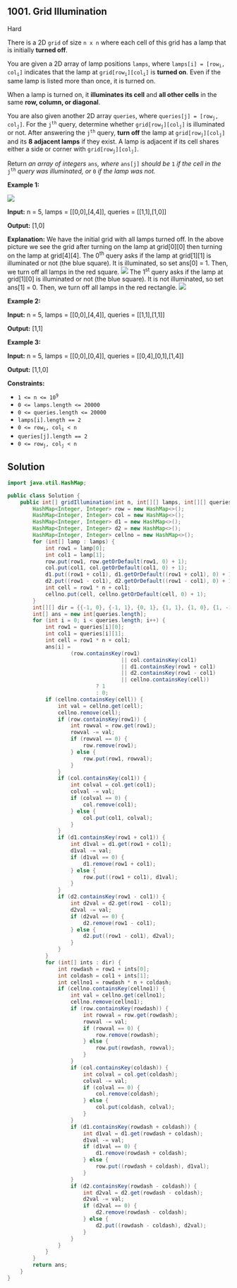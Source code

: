 ## 1001\. Grid Illumination

Hard

There is a 2D `grid` of size `n x n` where each cell of this grid has a lamp that is initially **turned off**.

You are given a 2D array of lamp positions `lamps`, where <code>lamps[i] = [row<sub>i</sub>, col<sub>i</sub>]</code> indicates that the lamp at <code>grid[row<sub>i</sub>][col<sub>i</sub>]</code> is **turned on**. Even if the same lamp is listed more than once, it is turned on.

When a lamp is turned on, it **illuminates its cell** and **all other cells** in the same **row, column, or diagonal**.

You are also given another 2D array `queries`, where <code>queries[j] = [row<sub>j</sub>, col<sub>j</sub>]</code>. For the <code>j<sup>th</sup></code> query, determine whether <code>grid[row<sub>j</sub>][col<sub>j</sub>]</code> is illuminated or not. After answering the <code>j<sup>th</sup></code> query, **turn off** the lamp at <code>grid[row<sub>j</sub>][col<sub>j</sub>]</code> and its **8 adjacent lamps** if they exist. A lamp is adjacent if its cell shares either a side or corner with <code>grid[row<sub>j</sub>][col<sub>j</sub>]</code>.

Return _an array of integers_ `ans`_,_ _where_ `ans[j]` _should be_ `1` _if the cell in the_ <code>j<sup>th</sup></code> _query was illuminated, or_ `0` _if the lamp was not._

**Example 1:**

![](https://assets.leetcode.com/uploads/2020/08/19/illu_1.jpg)

**Input:** n = 5, lamps = [[0,0],[4,4]], queries = [[1,1],[1,0]]

**Output:** [1,0]

**Explanation:** We have the initial grid with all lamps turned off. In the above picture we see the grid after turning on the lamp at grid[0][0] then turning on the lamp at grid[4][4]. The 0<sup>th</sup> query asks if the lamp at grid[1][1] is illuminated or not (the blue square). It is illuminated, so set ans[0] = 1. Then, we turn off all lamps in the red square. ![](https://assets.leetcode.com/uploads/2020/08/19/illu_step1.jpg) The 1<sup>st</sup> query asks if the lamp at grid[1][0] is illuminated or not (the blue square). It is not illuminated, so set ans[1] = 0. Then, we turn off all lamps in the red rectangle. ![](https://assets.leetcode.com/uploads/2020/08/19/illu_step2.jpg)

**Example 2:**

**Input:** n = 5, lamps = [[0,0],[4,4]], queries = [[1,1],[1,1]]

**Output:** [1,1]

**Example 3:**

**Input:** n = 5, lamps = [[0,0],[0,4]], queries = [[0,4],[0,1],[1,4]]

**Output:** [1,1,0]

**Constraints:**

*   <code>1 <= n <= 10<sup>9</sup></code>
*   `0 <= lamps.length <= 20000`
*   `0 <= queries.length <= 20000`
*   `lamps[i].length == 2`
*   <code>0 <= row<sub>i</sub>, col<sub>i</sub> < n</code>
*   `queries[j].length == 2`
*   <code>0 <= row<sub>j</sub>, col<sub>j</sub> < n</code>

## Solution

```java
import java.util.HashMap;

public class Solution {
    public int[] gridIllumination(int n, int[][] lamps, int[][] queries) {
        HashMap<Integer, Integer> row = new HashMap<>();
        HashMap<Integer, Integer> col = new HashMap<>();
        HashMap<Integer, Integer> d1 = new HashMap<>();
        HashMap<Integer, Integer> d2 = new HashMap<>();
        HashMap<Integer, Integer> cellno = new HashMap<>();
        for (int[] lamp : lamps) {
            int row1 = lamp[0];
            int col1 = lamp[1];
            row.put(row1, row.getOrDefault(row1, 0) + 1);
            col.put(col1, col.getOrDefault(col1, 0) + 1);
            d1.put((row1 + col1), d1.getOrDefault((row1 + col1), 0) + 1);
            d2.put((row1 - col1), d2.getOrDefault((row1 - col1), 0) + 1);
            int cell = row1 * n + col1;
            cellno.put(cell, cellno.getOrDefault(cell, 0) + 1);
        }
        int[][] dir = {{-1, 0}, {-1, 1}, {0, 1}, {1, 1}, {1, 0}, {1, -1}, {0, -1}, {-1, -1}};
        int[] ans = new int[queries.length];
        for (int i = 0; i < queries.length; i++) {
            int row1 = queries[i][0];
            int col1 = queries[i][1];
            int cell = row1 * n + col1;
            ans[i] =
                    (row.containsKey(row1)
                                    || col.containsKey(col1)
                                    || d1.containsKey(row1 + col1)
                                    || d2.containsKey(row1 - col1)
                                    || cellno.containsKey(cell))
                            ? 1
                            : 0;
            if (cellno.containsKey(cell)) {
                int val = cellno.get(cell);
                cellno.remove(cell);
                if (row.containsKey(row1)) {
                    int rowval = row.get(row1);
                    rowval -= val;
                    if (rowval == 0) {
                        row.remove(row1);
                    } else {
                        row.put(row1, rowval);
                    }
                }
                if (col.containsKey(col1)) {
                    int colval = col.get(col1);
                    colval -= val;
                    if (colval == 0) {
                        col.remove(col1);
                    } else {
                        col.put(col1, colval);
                    }
                }
                if (d1.containsKey(row1 + col1)) {
                    int d1val = d1.get(row1 + col1);
                    d1val -= val;
                    if (d1val == 0) {
                        d1.remove(row1 + col1);
                    } else {
                        row.put((row1 + col1), d1val);
                    }
                }
                if (d2.containsKey(row1 - col1)) {
                    int d2val = d2.get(row1 - col1);
                    d2val -= val;
                    if (d2val == 0) {
                        d2.remove(row1 - col1);
                    } else {
                        d2.put((row1 - col1), d2val);
                    }
                }
            }
            for (int[] ints : dir) {
                int rowdash = row1 + ints[0];
                int coldash = col1 + ints[1];
                int cellno1 = rowdash * n + coldash;
                if (cellno.containsKey(cellno1)) {
                    int val = cellno.get(cellno1);
                    cellno.remove(cellno1);
                    if (row.containsKey(rowdash)) {
                        int rowval = row.get(rowdash);
                        rowval -= val;
                        if (rowval == 0) {
                            row.remove(rowdash);
                        } else {
                            row.put(rowdash, rowval);
                        }
                    }
                    if (col.containsKey(coldash)) {
                        int colval = col.get(coldash);
                        colval -= val;
                        if (colval == 0) {
                            col.remove(coldash);
                        } else {
                            col.put(coldash, colval);
                        }
                    }
                    if (d1.containsKey(rowdash + coldash)) {
                        int d1val = d1.get(rowdash + coldash);
                        d1val -= val;
                        if (d1val == 0) {
                            d1.remove(rowdash + coldash);
                        } else {
                            row.put((rowdash + coldash), d1val);
                        }
                    }
                    if (d2.containsKey(rowdash - coldash)) {
                        int d2val = d2.get(rowdash - coldash);
                        d2val -= val;
                        if (d2val == 0) {
                            d2.remove(rowdash - coldash);
                        } else {
                            d2.put((rowdash - coldash), d2val);
                        }
                    }
                }
            }
        }
        return ans;
    }
}
```